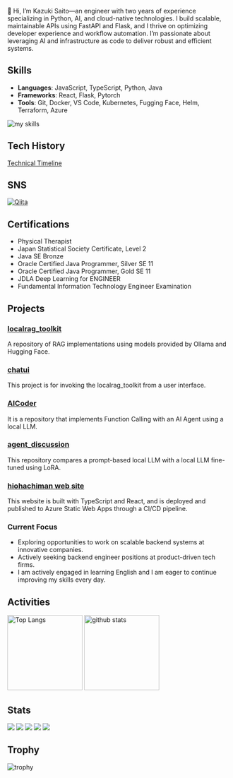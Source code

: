 👋 Hi, I’m Kazuki Saito—an engineer with two years of experience specializing in Python, AI, and cloud-native technologies. I build scalable, maintainable APIs using FastAPI and Flask, and I thrive on optimizing developer experience and workflow automation. I’m passionate about leveraging AI and infrastructure as code to deliver robust and efficient systems.
## Skills
- **Languages**: JavaScript, TypeScript, Python, Java
- **Frameworks**: React, Flask, Pytorch
- **Tools**: Git, Docker, VS Code, Kubernetes, Fugging Face, Helm, Terraform, Azure

<img alt="my skills" src="https://skillicons.dev/icons?theme=dark&perline=7&i=html,css,js,ts,java,react,python,fastapi,flask,docker,kubernetes,terraform,azure" />
<br>

## Tech History
[Technical Timeline](https://kazuki-saito803.github.io/TechHistory/)

 ## SNS
[![Qiita](https://img.shields.io/badge/Qiita-00c292?style=for-the-badge&logo=qiita&logoColor=white)](https://qiita.com/kaz_saito803)

## Certifications
- Physical Therapist
- Japan Statistical Society Certificate, Level 2
- Java SE Bronze
- Oracle Certified Java Programmer, Silver SE 11
- Oracle Certified Java Programmer, Gold SE 11
- JDLA Deep Learning for ENGINEER
- Fundamental Information Technology Engineer Examination

## Projects
### [localrag_toolkit](https://github.com/kazuki-saito803/localrag_toolkit.git)
A repository of RAG implementations using models provided by Ollama and Hugging Face.
### [chatui](https://github.com/kazuki-saito803/chatui.git)
This project is for invoking the localrag_toolkit from a user interface.
### [AICoder](https://github.com/kazuki-saito803/AICoder.git)
It is a repository that implements Function Calling with an AI Agent using a local LLM.
### [agent_discussion](https://github.com/kazuki-saito803/agent_discussion.git)
This repository compares a prompt-based local LLM with a local LLM fine-tuned using LoRA.
### [hiohachiman web site](https://www.hiohachiman.jp)
This website is built with TypeScript and React, and is deployed and published to Azure Static Web Apps through a CI/CD pipeline.

### Current Focus
- Exploring opportunities to work on scalable backend systems at innovative companies.
- Actively seeking backend engineer positions at product-driven tech firms.
- I am actively engaged in learning English and I am eager to continue improving my skills every day.

## Activities
<div align="left"> 
  <img alt="Top Langs" height="170px" src="https://github-readme-stats.vercel.app/api?username=kazuki-saito803&theme=vue-dark&layout=compact" />
  <img alt="github stats" height="170px" src="https://github-readme-stats.vercel.app/api/top-langs/?username=kazuki-saito803&theme=vue-dark&layout=compact" />
</div>

## Stats
![](http://github-profile-summary-cards.vercel.app/api/cards/profile-details?username=kazuki-saito803&theme=gruvbox)
![](http://github-profile-summary-cards.vercel.app/api/cards/repos-per-language?username=kazuki-saito803&theme=gruvbox)
![](http://github-profile-summary-cards.vercel.app/api/cards/most-commit-language?username=kazuki-saito803&theme=gruvbox)
![](http://github-profile-summary-cards.vercel.app/api/cards/stats?username=kazuki-saito803&theme=gruvbox)
![](http://github-profile-summary-cards.vercel.app/api/cards/productive-time?username=kazuki-saito803&theme=gruvbox&utcOffset=9)

## Trophy
![trophy](https://github-profile-trophy.vercel.app/?username=kazuki-saito803&theme=gruvbox)

